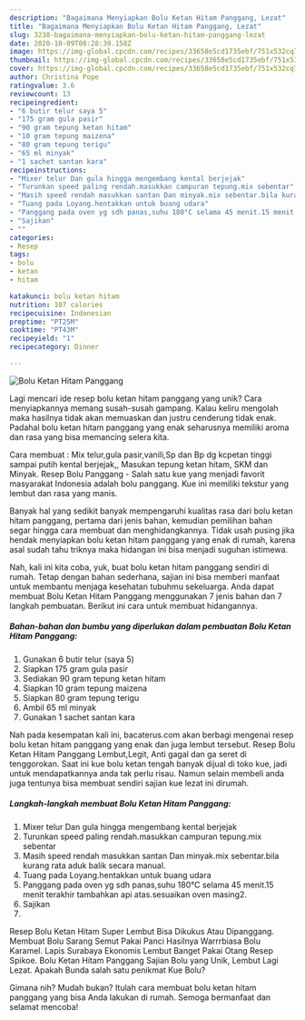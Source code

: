 ```yaml
---
description: "Bagaimana Menyiapkan Bolu Ketan Hitam Panggang, Lezat"
title: "Bagaimana Menyiapkan Bolu Ketan Hitam Panggang, Lezat"
slug: 3238-bagaimana-menyiapkan-bolu-ketan-hitam-panggang-lezat
date: 2020-10-09T08:28:39.158Z
image: https://img-global.cpcdn.com/recipes/33658e5cd1735ebf/751x532cq70/bolu-ketan-hitam-panggang-foto-resep-utama.jpg
thumbnail: https://img-global.cpcdn.com/recipes/33658e5cd1735ebf/751x532cq70/bolu-ketan-hitam-panggang-foto-resep-utama.jpg
cover: https://img-global.cpcdn.com/recipes/33658e5cd1735ebf/751x532cq70/bolu-ketan-hitam-panggang-foto-resep-utama.jpg
author: Christina Pope
ratingvalue: 3.6
reviewcount: 13
recipeingredient:
- "6 butir telur saya 5"
- "175 gram gula pasir"
- "90 gram tepung ketan hitam"
- "10 gram tepung maizena"
- "80 gram tepung terigu"
- "65 ml minyak"
- "1 sachet santan kara"
recipeinstructions:
- "Mixer telur Dan gula hingga mengembang kental berjejak"
- "Turunkan speed paling rendah.masukkan campuran tepung.mix sebentar"
- "Masih speed rendah masukkan santan Dan minyak.mix sebentar.bila kurang rata aduk balik secara manual."
- "Tuang pada Loyang.hentakkan untuk buang udara"
- "Panggang pada oven yg sdh panas,suhu 180°C selama 45 menit.15 menit terakhir tambahkan api atas.sesuaikan oven masing2."
- "Sajikan"
- ""
categories:
- Resep
tags:
- bolu
- ketan
- hitam

katakunci: bolu ketan hitam 
nutrition: 107 calories
recipecuisine: Indonesian
preptime: "PT25M"
cooktime: "PT43M"
recipeyield: "1"
recipecategory: Dinner

---
```



![Bolu Ketan Hitam Panggang](https://img-global.cpcdn.com/recipes/33658e5cd1735ebf/751x532cq70/bolu-ketan-hitam-panggang-foto-resep-utama.jpg)

Lagi mencari ide resep bolu ketan hitam panggang yang unik? Cara menyiapkannya memang susah-susah gampang. Kalau keliru mengolah maka hasilnya tidak akan memuaskan dan justru cenderung tidak enak. Padahal bolu ketan hitam panggang yang enak seharusnya memiliki aroma dan rasa yang bisa memancing selera kita.

Cara membuat : Mix telur,gula pasir,vanili,Sp dan Bp dg kcpetan tinggi sampai putih kental berjejak,, Masukan tepung ketan hitam, SKM dan Minyak. Resep Bolu Panggang - Salah satu kue yang menjadi favorit masyarakat Indonesia adalah bolu panggang. Kue ini memiliki tekstur yang lembut dan rasa yang manis.

Banyak hal yang sedikit banyak mempengaruhi kualitas rasa dari bolu ketan hitam panggang, pertama dari jenis bahan, kemudian pemilihan bahan segar hingga cara membuat dan menghidangkannya. Tidak usah pusing jika hendak menyiapkan bolu ketan hitam panggang yang enak di rumah, karena asal sudah tahu triknya maka hidangan ini bisa menjadi suguhan istimewa.


Nah, kali ini kita coba, yuk, buat bolu ketan hitam panggang sendiri di rumah. Tetap dengan bahan sederhana, sajian ini bisa memberi manfaat untuk membantu menjaga kesehatan tubuhmu sekeluarga. Anda dapat membuat Bolu Ketan Hitam Panggang menggunakan 7 jenis bahan dan 7 langkah pembuatan. Berikut ini cara untuk membuat hidangannya.

<!--inarticleads1-->

##### Bahan-bahan dan bumbu yang diperlukan dalam pembuatan Bolu Ketan Hitam Panggang:

1. Gunakan 6 butir telur (saya 5)
1. Siapkan 175 gram gula pasir
1. Sediakan 90 gram tepung ketan hitam
1. Siapkan 10 gram tepung maizena
1. Siapkan 80 gram tepung terigu
1. Ambil 65 ml minyak
1. Gunakan 1 sachet santan kara


Nah pada kesempatan kali ini, bacaterus.com akan berbagi mengenai resep bolu ketan hitam panggang yang enak dan juga lembut tersebut. Resep Bolu Ketan Hitam Panggang Lembut,Legit, Anti gagal dan ga seret di tenggorokan. Saat ini kue bolu ketan tengah banyak dijual di toko kue, jadi untuk mendapatkannya anda tak perlu risau. Namun selain membeli anda juga tentunya bisa membuat sendiri sajian kue lezat ini dirumah. 

<!--inarticleads2-->

##### Langkah-langkah membuat Bolu Ketan Hitam Panggang:

1. Mixer telur Dan gula hingga mengembang kental berjejak
1. Turunkan speed paling rendah.masukkan campuran tepung.mix sebentar
1. Masih speed rendah masukkan santan Dan minyak.mix sebentar.bila kurang rata aduk balik secara manual.
1. Tuang pada Loyang.hentakkan untuk buang udara
1. Panggang pada oven yg sdh panas,suhu 180°C selama 45 menit.15 menit terakhir tambahkan api atas.sesuaikan oven masing2.
1. Sajikan
1. 


Resep Bolu Ketan Hitam Super Lembut Bisa Dikukus Atau Dipanggang. Membuat Bolu Sarang Semut Pakai Panci Hasilnya Warrrbiasa Bolu Karamel. Lapis Surabaya Ekonomis Lembut Banget Pakai Otang Resep Spikoe. Bolu Ketan Hitam Panggang Sajian Bolu yang Unik, Lembut Lagi Lezat. Apakah Bunda salah satu penikmat Kue Bolu? 

Gimana nih? Mudah bukan? Itulah cara membuat bolu ketan hitam panggang yang bisa Anda lakukan di rumah. Semoga bermanfaat dan selamat mencoba!
